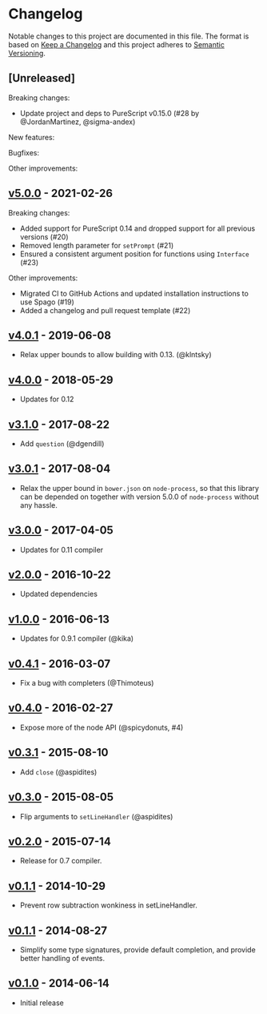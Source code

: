 # Changelog

Notable changes to this project are documented in this file. The format is based on [Keep a Changelog](https://keepachangelog.com/en/1.0.0/) and this project adheres to [Semantic Versioning](https://semver.org/spec/v2.0.0.html).

## [Unreleased]

Breaking changes:
- Update project and deps to PureScript v0.15.0 (#28 by @JordanMartinez, @sigma-andex)

New features:

Bugfixes:

Other improvements:

## [v5.0.0](https://github.com/purescript-node/purescript-node-readline/releases/tag/v5.0.0) - 2021-02-26

Breaking changes:
  - Added support for PureScript 0.14 and dropped support for all previous versions (#20)
  - Removed length parameter for `setPrompt` (#21)
  - Ensured a consistent argument position for functions using `Interface` (#23)

Other improvements:
  - Migrated CI to GitHub Actions and updated installation instructions to use Spago (#19)
  - Added a changelog and pull request template (#22)

## [v4.0.1](https://github.com/purescript-node/purescript-node-readline/releases/tag/v4.0.1) - 2019-06-08

- Relax upper bounds to allow building with 0.13. (@klntsky)

## [v4.0.0](https://github.com/purescript-node/purescript-node-readline/releases/tag/v4.0.0) - 2018-05-29

- Updates for 0.12

## [v3.1.0](https://github.com/purescript-node/purescript-node-readline/releases/tag/v3.1.0) - 2017-08-22

- Add `question` (@dgendill)

## [v3.0.1](https://github.com/purescript-node/purescript-node-readline/releases/tag/v3.0.1) - 2017-08-04

- Relax the upper bound in `bower.json` on `node-process`, so that this library can be depended on together with version 5.0.0 of `node-process` without any hassle.

## [v3.0.0](https://github.com/purescript-node/purescript-node-readline/releases/tag/v3.0.0) - 2017-04-05

- Updates for 0.11 compiler

## [v2.0.0](https://github.com/purescript-node/purescript-node-readline/releases/tag/v2.0.0) - 2016-10-22

- Updated dependencies

## [v1.0.0](https://github.com/purescript-node/purescript-node-readline/releases/tag/v1.0.0) - 2016-06-13

- Updates for 0.9.1 compiler (@kika)

## [v0.4.1](https://github.com/purescript-node/purescript-node-readline/releases/tag/v0.4.1) - 2016-03-07

- Fix a bug with completers (@Thimoteus)

## [v0.4.0](https://github.com/purescript-node/purescript-node-readline/releases/tag/v0.4.0) - 2016-02-27

- Expose more of the node API (@spicydonuts, #4)

## [v0.3.1](https://github.com/purescript-node/purescript-node-readline/releases/tag/v0.3.1) - 2015-08-10

- Add `close` (@aspidites)

## [v0.3.0](https://github.com/purescript-node/purescript-node-readline/releases/tag/v0.3.0) - 2015-08-05

- Flip arguments to `setLineHandler` (@aspidites)

## [v0.2.0](https://github.com/purescript-node/purescript-node-readline/releases/tag/v0.2.0) - 2015-07-14

- Release for 0.7 compiler.

## [v0.1.1](https://github.com/purescript-node/purescript-node-readline/releases/tag/v0.1.1) - 2014-10-29

- Prevent row subtraction wonkiness in setLineHandler.

## [v0.1.1](https://github.com/purescript-node/purescript-node-readline/releases/tag/v0.1.1) - 2014-08-27

- Simplify some type signatures, provide default completion, and provide better handling of events.

## [v0.1.0](https://github.com/purescript-node/purescript-node-readline/releases/tag/v0.1.0) - 2014-06-14

- Initial release

